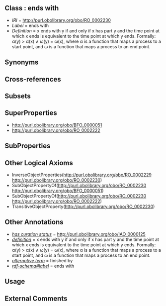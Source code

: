 
## Class : ends with

 * *IRI* = http://purl.obolibrary.org/obo/RO_0002230
 * *Label* = ends with
 * *Definition* = x ends with y if and only if x has part y and the time point at which x ends is equivalent to the time point at which y ends. Formally: α(y) > α(x) ∧ ω(y) = ω(x), where α is a function that maps a process to a start point, and ω is a function that maps a process to an end point.

## Synonyms


## Cross-references


## Subsets


## SuperProperties

 * <http://purl.obolibrary.org/obo/BFO_0000051>
 * <http://purl.obolibrary.org/obo/RO_0002222>

## SubProperties


## Other Logical Axioms

 * InverseObjectProperties(<http://purl.obolibrary.org/obo/RO_0002229> <http://purl.obolibrary.org/obo/RO_0002230>)
 * SubObjectPropertyOf(<http://purl.obolibrary.org/obo/RO_0002230> <http://purl.obolibrary.org/obo/BFO_0000051>)
 * SubObjectPropertyOf(<http://purl.obolibrary.org/obo/RO_0002230> <http://purl.obolibrary.org/obo/RO_0002222>)
 * TransitiveObjectProperty(<http://purl.obolibrary.org/obo/RO_0002230>)

## Other Annotations

 * *[has curation status](../../IAO/14/IAO_0000114.md)* = http://purl.obolibrary.org/obo/IAO_0000125
 * *[definition](../../IAO/15/IAO_0000115.md)* = x ends with y if and only if x has part y and the time point at which x ends is equivalent to the time point at which y ends. Formally: α(y) > α(x) ∧ ω(y) = ω(x), where α is a function that maps a process to a start point, and ω is a function that maps a process to an end point.
 * *[alternative term](../../IAO/18/IAO_0000118.md)* = finished by
 * *[rdf-schema#label](../../el/rdf-schema#label.md)* = ends with

## Usage


## External Comments

